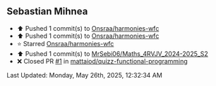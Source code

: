 <h2>Sebastian Mihnea</h2>

<!--RECENT_ACTIVITY:start-->
- ⬆️ Pushed 1 commit(s) to [Onsraa/harmonies-wfc](https://github.com/Onsraa/harmonies-wfc)<br>
- ⬆️ Pushed 1 commit(s) to [Onsraa/harmonies-wfc](https://github.com/Onsraa/harmonies-wfc)<br>
- ⭐ Starred [Onsraa/harmonies-wfc](https://github.com/Onsraa/harmonies-wfc)<br>
- ⬆️ Pushed 1 commit(s) to [MrSebi06/Maths_4RVJV_2024-2025_S2](https://github.com/MrSebi06/Maths_4RVJV_2024-2025_S2)<br>
- ❌ Closed PR [#1](https://github.com/mattaiod/quizz-functional-programming/pull/1) in [mattaiod/quizz-functional-programming](https://github.com/mattaiod/quizz-functional-programming)<br>
<!--RECENT_ACTIVITY:end-->
<!--RECENT_ACTIVITY:last_update-->
Last Updated: Monday, May 26th, 2025, 12:32:34 AM
<!--RECENT_ACTIVITY:last_update_end-->

<!---LOL-STATS-START-HERE--->
<!---LOL-STATS-END-HERE--->
